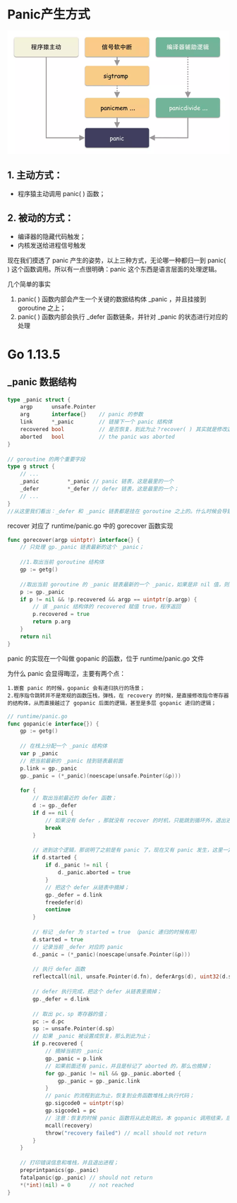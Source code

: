 # Panic产生方式
![](./three_ways_of_panic.png) 

## 1. 主动方式：

- 程序猿主动调用 panic( ) 函数；    

## 2. 被动的方式：

- 编译器的隐藏代码触发；
- 内核发送给进程信号触发 

现在我们摸透了 panic 产生的姿势，以上三种方式，无论哪一种都归一到 panic( ) 这个函数调用。所以有一点很明确：panic 这个东西是语言层面的处理逻辑。 

几个简单的事实
1. panic( ) 函数内部会产生一个关键的数据结构体 _panic ，并且挂接到 goroutine 之上；
2. panic( ) 函数内部会执行 _defer 函数链条，并针对 _panic 的状态进行对应的处理

# Go 1.13.5

## _panic 数据结构
```go
type _panic struct {
    argp      unsafe.Pointer
    arg       interface{}    // panic 的参数
    link      *_panic        // 链接下一个 panic 结构体
    recovered bool           // 是否恢复，到此为止？recover( ) 其实就是修改这个字段
    aborted   bool           // the panic was aborted
}

// goroutine 的两个重要字段
type g struct {
    // ...
    _panic         *_panic // panic 链表，这是最里的一个
    _defer         *_defer // defer 链表，这是最里的一个；
    // ...
}
//从这里我们看出：_defer 和 _panic 链表都是挂在 goroutine 之上的。什么时候会导致 _panic 链表上多个元素
```

recover 对应了 runtime/panic.go 中的 gorecover 函数实现
```go
func gorecover(argp uintptr) interface{} {
    // 只处理 gp._panic 链表最新的这个 _panic；
	
	//1.取出当前 goroutine 结构体
    gp := getg()
    
    //取出当前 goroutine 的 _panic 链表最新的一个 _panic，如果是非 nil 值，则进行处理；
    p := gp._panic
    if p != nil && !p.recovered && argp == uintptr(p.argp) {
    	// 该 _panic 结构体的 recovered 赋值 true，程序返回
        p.recovered = true
        return p.arg
    }
    return nil
}
```

panic 的实现在一个叫做 gopanic 的函数，位于 runtime/panic.go 文件

为什么 panic 会显得晦涩，主要有两个点：

    1.嵌套 panic 的时候，gopanic 会有递归执行的场景；
    2.程序指令跳转并不是常规的函数压栈，弹栈，在 recovery 的时候，是直接修改指令寄存器的结构体，从而直接越过了 gopanic 后面的逻辑，甚至是多层 gopanic 递归的逻辑；

```go
// runtime/panic.go
func gopanic(e interface{}) {
    gp := getg()
    
    // 在栈上分配一个 _panic 结构体
    var p _panic
    // 把当前最新的 _panic 挂到链表最前面
    p.link = gp._panic
    gp._panic = (*_panic)(noescape(unsafe.Pointer(&p)))
    
    for {
        // 取出当前最近的 defer 函数；
        d := gp._defer
        if d == nil {
            // 如果没有 defer ，那就没有 recover 的时机，只能跳到循环外，退出进程了；
            break
        }

        // 进到这个逻辑，那说明了之前是有 panic 了，现在又有 panic 发生，这里一定处于递归之中；
        if d.started {
            if d._panic != nil {
                d._panic.aborted = true
            }
            // 把这个 defer 从链表中摘掉；
            gp._defer = d.link
            freedefer(d)
            continue
        }

        // 标记 _defer 为 started = true （panic 递归的时候有用）
        d.started = true
        // 记录当前 _defer 对应的 panic
        d._panic = (*_panic)(noescape(unsafe.Pointer(&p)))

        // 执行 defer 函数
        reflectcall(nil, unsafe.Pointer(d.fn), deferArgs(d), uint32(d.siz), uint32(d.siz))

        // defer 执行完成，把这个 defer 从链表里摘掉；
        gp._defer = d.link
        
        // 取出 pc，sp 寄存器的值；
        pc := d.pc
        sp := unsafe.Pointer(d.sp)
        // 如果 _panic 被设置成恢复，那么到此为止；
        if p.recovered {
            // 摘掉当前的 _panic
            gp._panic = p.link
            // 如果前面还有 panic，并且是标记了 aborted 的，那么也摘掉；
            for gp._panic != nil && gp._panic.aborted {
                gp._panic = gp._panic.link
            }
            // panic 的流程到此为止，恢复到业务函数堆栈上执行代码；
            gp.sigcode0 = uintptr(sp)
            gp.sigcode1 = pc
            // 注意：恢复的时候 panic 函数将从此处跳出，本 gopanic 调用结束，后面的代码永远都不会执行。
            mcall(recovery)
            throw("recovery failed") // mcall should not return
        }
    }

    // 打印错误信息和堆栈，并且退出进程；
    preprintpanics(gp._panic)
    fatalpanic(gp._panic) // should not return
    *(*int)(nil) = 0      // not reached
}
```